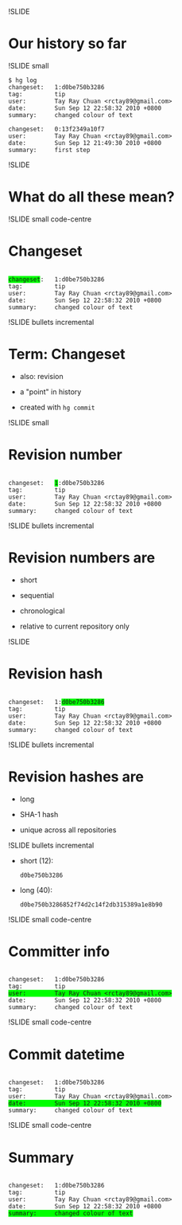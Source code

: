 !SLIDE

# Our history so far

!SLIDE small

	$ hg log
	changeset:   1:d0be750b3286
	tag:         tip
	user:        Tay Ray Chuan <rctay89@gmail.com>
	date:        Sun Sep 12 22:58:32 2010 +0800
	summary:     changed colour of text

	changeset:   0:13f2349a10f7
	user:        Tay Ray Chuan <rctay89@gmail.com>
	date:        Sun Sep 12 21:49:30 2010 +0800
	summary:     first step

!SLIDE

# What do all these mean?

!SLIDE small code-centre

# Changeset

<pre><code>
<span style="background-color: lime">changeset</span>:   1:d0be750b3286
tag:         tip
user:        Tay Ray Chuan &lt;rctay89@gmail.com&gt;
date:        Sun Sep 12 22:58:32 2010 +0800
summary:     changed colour of text
</code></pre>

!SLIDE bullets incremental

# Term: Changeset

- also: revision

- a "point" in history

- created with `hg commit`

!SLIDE small

# Revision number

<pre><code>
changeset:   <span style="background-color: lime">1</span>:d0be750b3286
tag:         tip
user:        Tay Ray Chuan &lt;rctay89@gmail.com&gt;
date:        Sun Sep 12 22:58:32 2010 +0800
summary:     changed colour of text
</code></pre>

!SLIDE bullets incremental

# Revision numbers are

- short

- sequential

- chronological

- relative to current repository only

!SLIDE

# Revision hash

<pre><code>
changeset:   1:<span style="background-color: lime">d0be750b3286</span>
tag:         tip
user:        Tay Ray Chuan &lt;rctay89@gmail.com&gt;
date:        Sun Sep 12 22:58:32 2010 +0800
summary:     changed colour of text
</code></pre>

!SLIDE bullets incremental

# Revision hashes are

- long

- SHA-1 hash

- unique across all repositories

!SLIDE bullets incremental

- short (12):

  `d0be750b3286`

- long (40):

  `d0be750b3286852f74d2c14f2db315389a1e8b90`

!SLIDE small code-centre

# Committer info

<pre><code>
changeset:   1:d0be750b3286
tag:         tip
<span style="background-color: lime">user:        Tay Ray Chuan &lt;rctay89@gmail.com&gt;</span>
date:        Sun Sep 12 22:58:32 2010 +0800
summary:     changed colour of text
</code></pre>

!SLIDE small code-centre

# Commit datetime

<pre><code>
changeset:   1:d0be750b3286
tag:         tip
user:        Tay Ray Chuan &lt;rctay89@gmail.com&gt;
<span style="background-color: lime">date:        Sun Sep 12 22:58:32 2010 +0800</span>
summary:     changed colour of text
</code></pre>

!SLIDE small code-centre

# Summary

<pre><code>
changeset:   1:d0be750b3286
tag:         tip
user:        Tay Ray Chuan &lt;rctay89@gmail.com&gt;
date:        Sun Sep 12 22:58:32 2010 +0800</span>
<span style="background-color: lime">summary:     changed colour of text</span>
</code></pre>
